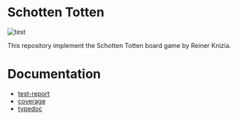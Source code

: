 # Schotten Totten
![test](https://github.com/SachaCR/Schotten-Totten/actions/workflows/test.yml/badge.svg)

This repository implement the Schotten Totten board game by Reiner Knizia.

# Documentation 
- [test-report](https://sachacr.github.io/Schotten-Totten/test-report)
- [coverage](https://sachacr.github.io/Schotten-Totten/coverage/lcov-report)
- [typedoc](https://sachacr.github.io/Schotten-Totten/typedoc)
